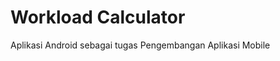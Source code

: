 Workload Calculator
===================

Aplikasi Android sebagai tugas Pengembangan Aplikasi Mobile
